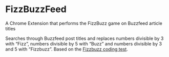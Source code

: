 # FizzBuzzFeed

A Chrome Extension that performs the FizzBuzz game on Buzzfeed article titles

Searches through Buzzfeed post titles and replaces numbers divisible by 3 with “Fizz”, numbers divisible by 5 with “Buzz” and numbers divisible by 3 and 5 with “Fizzbuzz”. Based on the [Fizzbuzz coding test](http://imranontech.com/2007/01/24/using-fizzbuzz-to-find-developers-who-grok-coding/).

